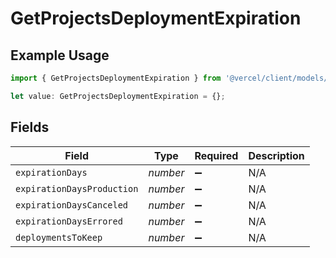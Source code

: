 # GetProjectsDeploymentExpiration

## Example Usage

```typescript
import { GetProjectsDeploymentExpiration } from '@vercel/client/models/operations';

let value: GetProjectsDeploymentExpiration = {};
```

## Fields

| Field                      | Type     | Required           | Description |
| -------------------------- | -------- | ------------------ | ----------- |
| `expirationDays`           | _number_ | :heavy_minus_sign: | N/A         |
| `expirationDaysProduction` | _number_ | :heavy_minus_sign: | N/A         |
| `expirationDaysCanceled`   | _number_ | :heavy_minus_sign: | N/A         |
| `expirationDaysErrored`    | _number_ | :heavy_minus_sign: | N/A         |
| `deploymentsToKeep`        | _number_ | :heavy_minus_sign: | N/A         |
